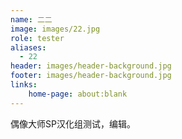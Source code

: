 ```yaml
---
name: 二二
image: images/22.jpg
role: tester
aliases:
  - 22
header: images/header-background.jpg
footer: images/header-background.jpg
links:
    home-page: about:blank
---
```


偶像大师SP汉化组测试，编辑。